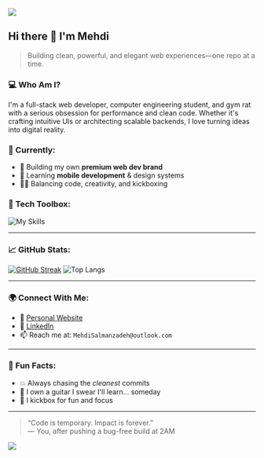 <img src="https://capsule-render.vercel.app/api?type=waving&color=0f0f0f&height=200&section=header&text=Hey%20there!%20I'm%20Mehdi%20👋&fontSize=40&fontColor=ffffff&animation=fadeIn" />

## Hi there 👋 I'm Mehdi

> Building clean, powerful, and elegant web experiences—one repo at a time.

### 💻 Who Am I?
I'm a full-stack web developer, computer engineering student, and gym rat with a serious obsession for performance and clean code. Whether it's crafting intuitive UIs or architecting scalable backends, I love turning ideas into digital reality.

### 🧠 Currently:
- 🚀 Building my own **premium web dev brand**
- 📱 Learning **mobile development** & design systems
- 🧘‍♂️ Balancing code, creativity, and kickboxing

### 🔧 Tech Toolbox:
![My Skills](https://skillicons.dev/icons?i=ts,js,react,next,tailwind,nodejs,express,prisma,mongodb,postgres,git,vercel,linux,figma)

---

### 📈 GitHub Stats:
[![GitHub Streak](https://streak-stats.demolab.com?user=UNHOTOfficial&theme=tokyonight)](https://git.io/streak-stats)
![Top Langs](https://github-readme-stats.vercel.app/api/top-langs/?username=UNHOTOfficial&layout=compact&theme=tokyonight)

---

### 🌍 Connect With Me:
- 🧠 [Personal Website](https://codatrix.vercel.app/)
- 💬 [LinkedIn](https://linkedin.com/in/mehdisa)
- 📫 Reach me at: `MehdiSalmanzadeh@outlook.com`

---

### 🧩 Fun Facts:
- 💥 Always chasing the *cleanest* commits
- 🎸 I own a guitar I swear I'll learn... someday
- 🥊 I kickbox for fun and focus

---

> “Code is temporary. Impact is forever.”  
> — You, after pushing a bug-free build at 2AM

<img src="https://capsule-render.vercel.app/api?type=waving&color=0f0f0f&height=100&section=footer"/>
